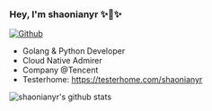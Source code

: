 ### Hey, I'm shaonianyr ✨🚀✨

[![Github](https://img.shields.io/github/followers/shaonianyr?label=Follow&style=social)](https://github.com/shaonianyr)

- Golang & Python Developer
- Cloud Native Admirer
- Company @Tencent
- Testerhome: https://testerhome.com/shaonianyr


![shaonianyr's github stats](https://github-readme-stats-one-bice.vercel.app/api?username=shaonianyr&show_icons=true&include_all_commits=true&count_private=true&role=OWNER,ORGANIZATION_MEMBER,COLLABORATOR&line_height=29)
